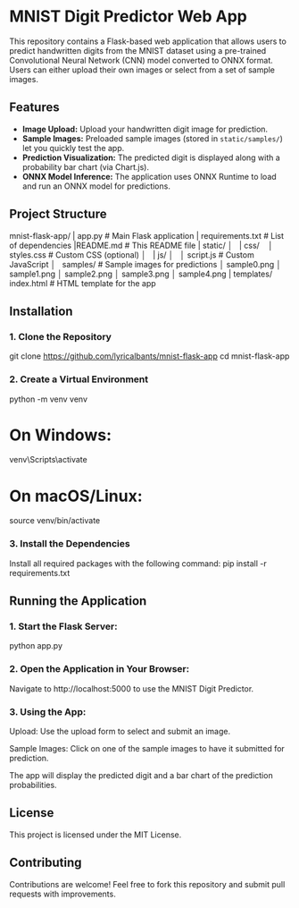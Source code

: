 # MNIST Digit Predictor Web App

This repository contains a Flask-based web application that allows users to predict handwritten digits from the MNIST dataset using a pre-trained Convolutional Neural Network (CNN) model converted to ONNX format. Users can either upload their own images or select from a set of sample images.

## Features

- **Image Upload:** Upload your handwritten digit image for prediction.
- **Sample Images:** Preloaded sample images (stored in `static/samples/`) let you quickly test the app.
- **Prediction Visualization:** The predicted digit is displayed along with a probability bar chart (via Chart.js).
- **ONNX Model Inference:** The application uses ONNX Runtime to load and run an ONNX model for predictions.

## Project Structure
mnist-flask-app/ | app.py # Main Flask application  | requirements.txt # List of dependencies |README.md # This README file | static/ │   | css/    │ styles.css # Custom CSS (optional) │   | js/ │   │  script.js # Custom JavaScript │   samples/ # Sample images for predictions │  sample0.png │ sample1.png │  sample2.png │ sample3.png │ sample4.png | templates/ index.html # HTML template for the app


## Installation

### 1. Clone the Repository
git clone https://github.com/lyricalbants/mnist-flask-app
cd mnist-flask-app

### 2. Create a Virtual Environment
python -m venv venv
# On Windows:
venv\Scripts\activate
# On macOS/Linux:
source venv/bin/activate

### 3. Install the Dependencies
Install all required packages with the following command:
pip install -r requirements.txt

## Running the Application
### 1. Start the Flask Server:
python app.py

### 2. Open the Application in Your Browser:
Navigate to http://localhost:5000 to use the MNIST Digit Predictor.

### 3. Using the App:
Upload: Use the upload form to select and submit an image.

Sample Images: Click on one of the sample images to have it submitted for prediction.

The app will display the predicted digit and a bar chart of the prediction probabilities.

## License
This project is licensed under the MIT License.

## Contributing
Contributions are welcome! Feel free to fork this repository and submit pull requests with improvements.


